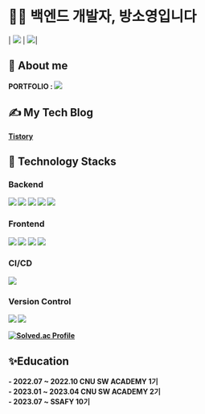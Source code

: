 # 👨‍💻 백엔드 개발자, 방소영입니다 # 
| <img src="https://github-readme-stats.vercel.app/api?username=blacklabf&show_icons=true&theme=dracula"> | <img src="https://github-readme-stats.vercel.app/api/top-langs/?username=blacklabf&layout=compact">|

<h2 align="left">👋 About me</h2>
<P> <strong> PORTFOLIO </string> : 
<a href="#">
<img src="https://img.shields.io/badge/Notion-000000?style=flat&logo=Notion&logoColor=white"/></P>
</a>

## ✍ My Tech Blog
<a href="#">
Tistory
</a>

## 🔨 Technology Stacks

### Backend
<img src="https://img.shields.io/badge/java-%23ED8B00.svg?style=flat&logo=java&logoColor=white"/>
<img src="https://img.shields.io/badge/Spring-6DB33F?style=flat&logo=Spring&logoColor=white">
<img src="https://img.shields.io/badge/springboot-6DB33F?style=flat&logo=springboot&logoColor=white">
<img src="https://img.shields.io/badge/mysql-4479A1?style=flat&logo=mysql&logoColor=white">
<img src="https://img.shields.io/badge/node.js-6DA55F?style=flat&logo=node.js&logoColor=white">

### Frontend
<span><img src="https://img.shields.io/badge/HTML-e34f26?style=flat&logo=html5&logoColor=white"/></span>
<span><img src="https://img.shields.io/badge/CSS-1572b6?style=flat&logo=css3&logoColor=white"/></span>
<span><img src="https://img.shields.io/badge/JavaScript-dbab09?style=flat&logo=javascript&logoColor=white"/></span>
<span>
<img src="https://img.shields.io/badge/vuejs-%2335495e.svg?style=flat&logo=vuedotjs&logoColor=%234FC08D"/></span>
### CI/CD
<span>
 <img src="https://img.shields.io/badge/jenkins-%232C5263.svg?style=flat&logo=jenkins&logoColor=white"/>
</span>

### Version Control
<span><img src="https://img.shields.io/badge/Git-f05032?style=flat&logo=git&logoColor=white"/></span>
<span><img src="https://img.shields.io/badge/GitHub-181717?style=flat&logo=github&logoColor=white"/></span>

[![Solved.ac Profile](http://mazassumnida.wtf/api/v2/generate_badge?boj=blacklabf)](https://solved.ac/blacklabf/)

<h2 align="left"> ✨Education</h2>
- 2022.07 ~ 2022.10 CNU SW ACADEMY 1기 </br>
- 2023.01 ~ 2023.04 CNU SW ACADEMY 2기 </br>
- 2023.07 ~ SSAFY 10기 


